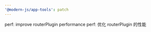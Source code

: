 ```yaml
---
'@modern-js/app-tools': patch
---
```


perf: improve routerPlugin performance
perf: 优化 routerPlugin 的性能
